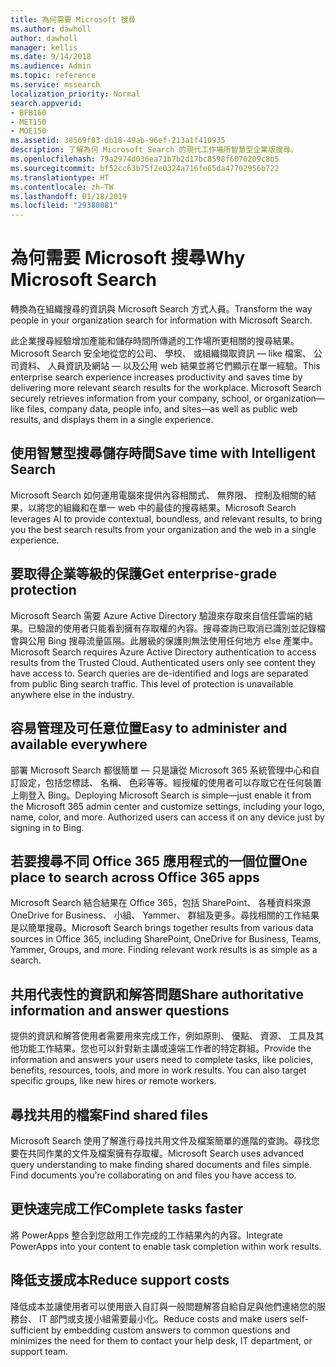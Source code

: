 ```yaml
---
title: 為何需要 Microsoft 搜尋
ms.author: dawholl
author: dawholl
manager: kellis
ms.date: 9/14/2018
ms.audience: Admin
ms.topic: reference
ms.service: mssearch
localization_priority: Normal
search.appverid:
- BFB160
- MET150
- MOE150
ms.assetid: 38569f03-db18-49ab-96ef-213a1f410935
description: 了解為何 Microsoft Search 的現代工作場所智慧型企業版搜尋。
ms.openlocfilehash: 79a2974d036ea71b7b2d17bc8598f6070209c8b5
ms.sourcegitcommit: bf52cc63b75f2e0324a716fe65da47702956b722
ms.translationtype: HT
ms.contentlocale: zh-TW
ms.lasthandoff: 01/18/2019
ms.locfileid: "29380081"
---
```

# <a name="why-microsoft-search"></a><span data-ttu-id="1317f-103">為何需要 Microsoft 搜尋</span><span class="sxs-lookup"><span data-stu-id="1317f-103">Why Microsoft Search</span></span>

<span data-ttu-id="1317f-104">轉換為在組織搜尋的資訊與 Microsoft Search 方式人員。</span><span class="sxs-lookup"><span data-stu-id="1317f-104">Transform the way people in your organization search for information with Microsoft Search.</span></span> 
  
<span data-ttu-id="1317f-p101">此企業搜尋經驗增加產能和儲存時間所傳遞的工作場所更相關的搜尋結果。Microsoft Search 安全地從您的公司、 學校、 或組織擷取資訊 — like 檔案、 公司資料、 人員資訊及網站 — 以及公用 web 結果並將它們顯示在單一經驗。</span><span class="sxs-lookup"><span data-stu-id="1317f-p101">This enterprise search experience increases productivity and saves time by delivering more relevant search results for the workplace. Microsoft Search securely retrieves information from your company, school, or organization—like files, company data, people info, and sites—as well as public web results, and displays them in a single experience.</span></span>
  
## <a name="save-time-with-intelligent-search"></a><span data-ttu-id="1317f-107">使用智慧型搜尋儲存時間</span><span class="sxs-lookup"><span data-stu-id="1317f-107">Save time with Intelligent Search</span></span>

<span data-ttu-id="1317f-108">Microsoft Search 如何運用電腦來提供內容相關式、 無界限、 控制及相關的結果，以將您的組織和在單一 web 中的最佳的搜尋結果。</span><span class="sxs-lookup"><span data-stu-id="1317f-108">Microsoft Search leverages AI to provide contextual, boundless, and relevant results, to bring you the best search results from your organization and the web in a single experience.</span></span>
  
## <a name="get-enterprise-grade-protection"></a><span data-ttu-id="1317f-109">要取得企業等級的保護</span><span class="sxs-lookup"><span data-stu-id="1317f-109">Get enterprise-grade protection</span></span>

<span data-ttu-id="1317f-p102">Microsoft Search 需要 Azure Active Directory 驗證來存取來自信任雲端的結果。已驗證的使用者只能看到擁有存取權的內容。搜尋查詢已取消已識別並記錄檔會與公用 Bing 搜尋流量區隔。此層級的保護則無法使用任何地方 else 產業中。</span><span class="sxs-lookup"><span data-stu-id="1317f-p102">Microsoft Search requires Azure Active Directory authentication to access results from the Trusted Cloud. Authenticated users only see content they have access to. Search queries are de-identified and logs are separated from public Bing search traffic. This level of protection is unavailable anywhere else in the industry.</span></span>
  
## <a name="easy-to-administer-and-available-everywhere"></a><span data-ttu-id="1317f-114">容易管理及可任意位置</span><span class="sxs-lookup"><span data-stu-id="1317f-114">Easy to administer and available everywhere</span></span>

<span data-ttu-id="1317f-p103">部署 Microsoft Search 都很簡單 — 只是讓從 Microsoft 365 系統管理中心和自訂設定，包括您標誌、 名稱、 色彩等等。經授權的使用者可以存取它在任何裝置上剛登入 Bing。</span><span class="sxs-lookup"><span data-stu-id="1317f-p103">Deploying Microsoft Search is simple—just enable it from the Microsoft 365 admin center and customize settings, including your logo, name, color, and more. Authorized users can access it on any device just by signing in to Bing.</span></span>
  
## <a name="one-place-to-search-across-office-365-apps"></a><span data-ttu-id="1317f-117">若要搜尋不同 Office 365 應用程式的一個位置</span><span class="sxs-lookup"><span data-stu-id="1317f-117">One place to search across Office 365 apps</span></span>

<span data-ttu-id="1317f-p104">Microsoft Search 結合結果在 Office 365，包括 SharePoint、 各種資料來源 OneDrive for Business、 小組、 Yammer、 群組及更多。尋找相關的工作結果是以簡單搜尋。</span><span class="sxs-lookup"><span data-stu-id="1317f-p104">Microsoft Search brings together results from various data sources in Office 365, including SharePoint, OneDrive for Business, Teams, Yammer, Groups, and more. Finding relevant work results is as simple as a search.</span></span>
  
## <a name="share-authoritative-information-and-answer-questions"></a><span data-ttu-id="1317f-120">共用代表性的資訊和解答問題</span><span class="sxs-lookup"><span data-stu-id="1317f-120">Share authoritative information and answer questions</span></span>

<span data-ttu-id="1317f-p105">提供的資訊和解答使用者需要用來完成工作，例如原則、 優點、 資源、 工具及其他功能工作結果。您也可以針對新主講或遠端工作者的特定群組。</span><span class="sxs-lookup"><span data-stu-id="1317f-p105">Provide the information and answers your users need to complete tasks, like policies, benefits, resources, tools, and more in work results. You can also target specific groups, like new hires or remote workers.</span></span>
  
## <a name="find-shared-files"></a><span data-ttu-id="1317f-123">尋找共用的檔案</span><span class="sxs-lookup"><span data-stu-id="1317f-123">Find shared files</span></span>

<span data-ttu-id="1317f-p106">Microsoft Search 使用了解進行尋找共用文件及檔案簡單的進階的查詢。尋找您要在共同作業的文件及檔案擁有存取權。</span><span class="sxs-lookup"><span data-stu-id="1317f-p106">Microsoft Search uses advanced query understanding to make finding shared documents and files simple. Find documents you're collaborating on and files you have access to.</span></span> 
  
## <a name="complete-tasks-faster"></a><span data-ttu-id="1317f-126">更快速完成工作</span><span class="sxs-lookup"><span data-stu-id="1317f-126">Complete tasks faster</span></span>

<span data-ttu-id="1317f-127">將 PowerApps 整合到您啟用工作完成的工作結果內的內容。</span><span class="sxs-lookup"><span data-stu-id="1317f-127">Integrate PowerApps into your content to enable task completion within work results.</span></span>
  
## <a name="reduce-support-costs"></a><span data-ttu-id="1317f-128">降低支援成本</span><span class="sxs-lookup"><span data-stu-id="1317f-128">Reduce support costs</span></span>

<span data-ttu-id="1317f-129">降低成本並讓使用者可以使用嵌入自訂與一般問題解答自給自足與他們連絡您的服務台、 IT 部門或支援小組需要最小化。</span><span class="sxs-lookup"><span data-stu-id="1317f-129">Reduce costs and make users self-sufficient by embedding custom answers to common questions and minimizes the need for them to contact your help desk, IT department, or support team.</span></span>
  

